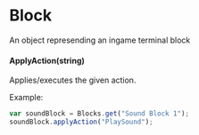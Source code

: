 # Block

An object represending an ingame terminal block

#### ApplyAction(string)

Applies/executes the given action.

Example:
```javascript
var soundBlock = Blocks.get("Sound Block 1");
soundBlock.applyAction("PlaySound");
```
